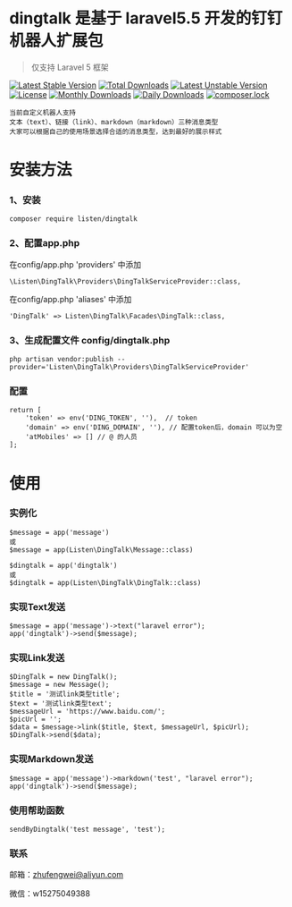 # dingtalk 是基于 laravel5.5 开发的钉钉机器人扩展包

> 仅支持 Laravel 5 框架

[![Latest Stable Version](https://poser.pugx.org/listen/dingtalk/v/stable)](https://packagist.org/packages/listen/dingtalk)
[![Total Downloads](https://poser.pugx.org/listen/dingtalk/downloads)](https://packagist.org/packages/listen/dingtalk)
[![Latest Unstable Version](https://poser.pugx.org/listen/dingtalk/v/unstable)](https://packagist.org/packages/listen/dingtalk)
[![License](https://poser.pugx.org/listen/dingtalk/license)](https://packagist.org/packages/listen/dingtalk)
[![Monthly Downloads](https://poser.pugx.org/listen/dingtalk/d/monthly)](https://packagist.org/packages/listen/dingtalk)
[![Daily Downloads](https://poser.pugx.org/listen/dingtalk/d/daily)](https://packagist.org/packages/listen/dingtalk)
[![composer.lock](https://poser.pugx.org/listen/dingtalk/composerlock)](https://packagist.org/packages/listen/dingtalk)

```
当前自定义机器人支持
文本（text）、链接（link）、markdown（markdown）三种消息类型
大家可以根据自己的使用场景选择合适的消息类型，达到最好的展示样式
```

# 安装方法

### 1、安装

```
composer require listen/dingtalk
```
 
###  2、配置app.php

在config/app.php 'providers' 中添加 
```
\Listen\DingTalk\Providers\DingTalkServiceProvider::class,
```

在config/app.php 'aliases' 中添加
```
'DingTalk' => Listen\DingTalk\Facades\DingTalk::class,
```

###  3、生成配置文件 config/dingtalk.php

```
php artisan vendor:publish --provider='Listen\DingTalk\Providers\DingTalkServiceProvider'
```

### 配置

```
return [
    'token' => env('DING_TOKEN', ''),  // token
    'domain' => env('DING_DOMAIN', ''), // 配置token后，domain 可以为空
    'atMobiles' => [] // @ 的人员
];
```

# 使用

### 实例化
```
$message = app('message')
或
$message = app(Listen\DingTalk\Message::class)

$dingtalk = app('dingtalk')
或
$dingtalk = app(Listen\DingTalk\DingTalk::class)
```

### 实现Text发送

```
$message = app('message')->text("laravel error");
app('dingtalk')->send($message);
```

### 实现Link发送
```
$DingTalk = new DingTalk();
$message = new Message();
$title = '测试link类型title';
$text = '测试link类型text';
$messageUrl = 'https://www.baidu.com/';
$picUrl = '';
$data = $message->link($title, $text, $messageUrl, $picUrl);
$DingTalk->send($data);
```

### 实现Markdown发送
```
$message = app('message')->markdown('test', "laravel error");
app('dingtalk')->send($message);
```

### 使用帮助函数
```
sendByDingtalk('test message', 'test');
```

### 联系

邮箱：zhufengwei@aliyun.com

微信：w15275049388
